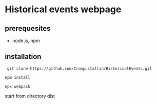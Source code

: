# Historical events webpage

## prerequesites
 - node.js, npm

## installation

```
 git clone https://github.com/Crampustallin/HistoricalEvents.git
```
```
npm install
```
```
npx webpack 

```

start from directory dist
        
